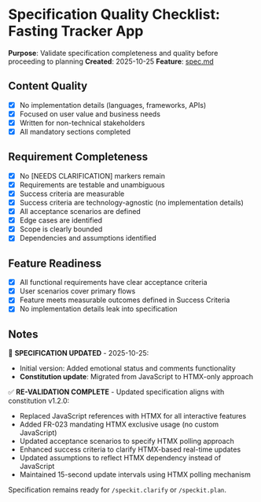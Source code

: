 # Specification Quality Checklist: Fasting Tracker App

**Purpose**: Validate specification completeness and quality before proceeding to planning
**Created**: 2025-10-25
**Feature**: [spec.md](../spec.md)

## Content Quality

- [x] No implementation details (languages, frameworks, APIs)
- [x] Focused on user value and business needs
- [x] Written for non-technical stakeholders
- [x] All mandatory sections completed

## Requirement Completeness

- [x] No [NEEDS CLARIFICATION] markers remain
- [x] Requirements are testable and unambiguous
- [x] Success criteria are measurable
- [x] Success criteria are technology-agnostic (no implementation details)
- [x] All acceptance scenarios are defined
- [x] Edge cases are identified
- [x] Scope is clearly bounded
- [x] Dependencies and assumptions identified

## Feature Readiness

- [x] All functional requirements have clear acceptance criteria
- [x] User scenarios cover primary flows
- [x] Feature meets measurable outcomes defined in Success Criteria
- [x] No implementation details leak into specification

## Notes

🔄 **SPECIFICATION UPDATED** - 2025-10-25: 
- Initial version: Added emotional status and comments functionality
- **Constitution update**: Migrated from JavaScript to HTMX-only approach

✅ **RE-VALIDATION COMPLETE** - Updated specification aligns with constitution v1.2.0:
- Replaced JavaScript references with HTMX for all interactive features
- Added FR-023 mandating HTMX exclusive usage (no custom JavaScript)
- Updated acceptance scenarios to specify HTMX polling approach
- Enhanced success criteria to clarify HTMX-based real-time updates
- Updated assumptions to reflect HTMX dependency instead of JavaScript
- Maintained 15-second update intervals using HTMX polling mechanism

Specification remains ready for `/speckit.clarify` or `/speckit.plan`.